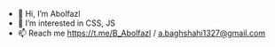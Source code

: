 - 👋 Hi, I’m Abolfazl
- 👀 I’m interested in CSS, JS
- 📫 Reach me https://t.me/B_Abolfazl / a.baghshahi1327@gmail.com

<!---
bAbolfazl/bAbolfazl is a ✨ special ✨ repository because its `README.md` (this file) appears on your GitHub profile.
You can click the Preview link to take a look at your changes.
--->

